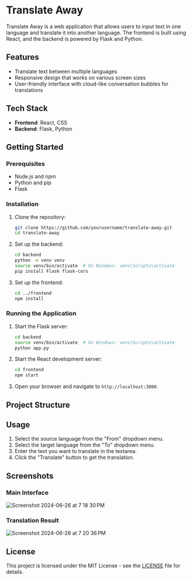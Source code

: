 # Translate Away

Translate Away is a web application that allows users to input text in one language and translate it into another language. The frontend is built using React, and the backend is powered by Flask and Python.

## Features

- Translate text between multiple languages
- Responsive design that works on various screen sizes
- User-friendly interface with cloud-like conversation bubbles for translations

## Tech Stack

- **Frontend**: React, CSS
- **Backend**: Flask, Python

## Getting Started

### Prerequisites

- Node.js and npm
- Python and pip
- Flask

### Installation

1. Clone the repository:

    ```bash
    git clone https://github.com/yourusername/translate-away.git
    cd translate-away
    ```

2. Set up the backend:

    ```bash
    cd backend
    python -m venv venv
    source venv/bin/activate  # On Windows: venv\Scripts\activate
    pip install Flask flask-cors
    ```

3. Set up the frontend:

    ```bash
    cd ../frontend
    npm install
    ```

### Running the Application

1. Start the Flask server:

    ```bash
    cd backend
    source venv/bin/activate  # On Windows: venv\Scripts\activate
    python app.py
    ```

2. Start the React development server:

    ```bash
    cd frontend
    npm start
    ```

3. Open your browser and navigate to `http://localhost:3000`.

## Project Structure


## Usage

1. Select the source language from the "From" dropdown menu.
2. Select the target language from the "To" dropdown menu.
3. Enter the text you want to translate in the textarea.
4. Click the "Translate" button to get the translation.

## Screenshots

### Main Interface
![Screenshot 2024-06-26 at 7 18 30 PM](https://github.com/Yitingx531/translate-away/assets/119069886/357af650-d30c-47e0-9adf-76f0905b0186)



### Translation Result
![Screenshot 2024-06-26 at 7 20 36 PM](https://github.com/Yitingx531/translate-away/assets/119069886/5482fcd0-a198-4ded-abf8-46120fa9a310)


## License

This project is licensed under the MIT License - see the [LICENSE](LICENSE) file for details.

